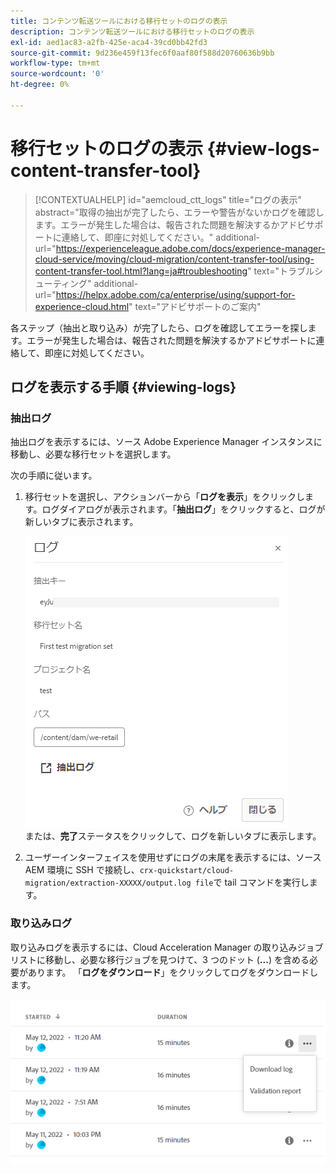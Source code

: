 ```yaml
---
title: コンテンツ転送ツールにおける移行セットのログの表示
description: コンテンツ転送ツールにおける移行セットのログの表示
exl-id: aed1ac83-a2fb-425e-aca4-39cd0bb42fd3
source-git-commit: 9d236e459f13fec6f0aaf80f588d20760636b9bb
workflow-type: tm+mt
source-wordcount: '0'
ht-degree: 0%

---
```


# 移行セットのログの表示 {#view-logs-content-transfer-tool}


>[!CONTEXTUALHELP]
>id="aemcloud_ctt_logs"
>title="ログの表示"
>abstract="取得の抽出が完了したら、エラーや警告がないかログを確認します。エラーが発生した場合は、報告された問題を解決するかアドビサポートに連絡して、即座に対処してください。"
>additional-url="https://experienceleague.adobe.com/docs/experience-manager-cloud-service/moving/cloud-migration/content-transfer-tool/using-content-transfer-tool.html?lang=ja#troubleshooting" text="トラブルシューティング"
>additional-url="https://helpx.adobe.com/ca/enterprise/using/support-for-experience-cloud.html" text="アドビサポートのご案内"

各ステップ（抽出と取り込み）が完了したら、ログを確認してエラーを探します。エラーが発生した場合は、報告された問題を解決するかアドビサポートに連絡して、即座に対処してください。

## ログを表示する手順 {#viewing-logs}

### 抽出ログ

抽出ログを表示するには、ソース Adobe Experience Manager インスタンスに移動し、必要な移行セットを選択します。

次の手順に従います。

1. 移行セットを選択し、アクションバーから「**ログを表示**」をクリックします。ログダイアログが表示されます。「**抽出ログ**」をクリックすると、ログが新しいタブに表示されます。

   ![画像](/help/journey-migration/content-transfer-tool/assets-ctt/cttcam25.png) \
   または、**完了**&#x200B;ステータスをクリックして、ログを新しいタブに表示します。

1. ユーザーインターフェイスを使用せずにログの末尾を表示するには、ソース AEM 環境に SSH で接続し、`crx-quickstart/cloud-migration/extraction-XXXXX/output.log file`で tail コマンドを実行します。

### 取り込みログ

取り込みログを表示するには、Cloud Acceleration Manager の取り込みジョブリストに移動し、必要な移行ジョブを見つけて、3 つのドット (**...**) を含める必要があります。 「**ログをダウンロード**」をクリックしてログをダウンロードします。

![画像](/help/journey-migration/content-transfer-tool/assets-ctt/cttcam28.png)
